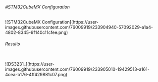 <h6>#STM32CubeMX Configuration</h6>
![STM32CubeMX Configuration](https://user-images.githubusercontent.com/76009919/233904940-57092029-a1a4-4802-8345-9f140c11cfee.png)

<h6>Results</h6> <br>
![DS3231_](https://user-images.githubusercontent.com/76009919/233905010-19429513-a161-4cea-b176-4ff429881c07.png)
